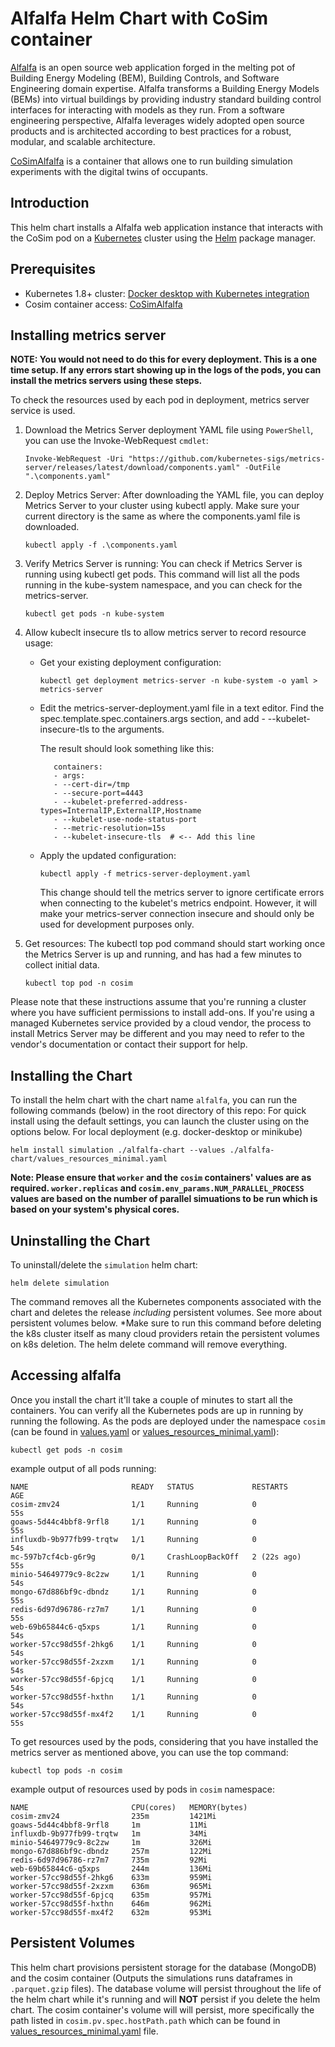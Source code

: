 # Alfalfa Helm Chart with CoSim container
[Alfalfa](https://github.com/NREL/alfalfa) is an open source web application forged in the melting pot of Building Energy Modeling (BEM), Building Controls, and Software Engineering domain expertise.​ Alfalfa transforms a Building Energy Models (BEMs) into virtual buildings by providing industry standard building control interfaces for interacting with models as they run.​ From a software engineering perspective, Alfalfa leverages widely adopted open source products and is architected according to best practices for a robust, modular, and scalable architecture.

[CoSimAlfalfa](https://github.com/NEU-ABLE-LAB/CoSimAlfalfa/) is a container that allows one to run building simulation experiments with the digital twins of occupants.

## Introduction
This helm chart installs a Alfalfa web application instance that interacts with the CoSim pod on a [Kubernetes](http://kubernetes.io) cluster using the [Helm](https://helm.sh) package manager. 

## Prerequisites
- Kubernetes 1.8+ cluster: [Docker desktop with Kubernetes integration](https://docs.docker.com/desktop/kubernetes/)
- Cosim container access: [CoSimAlfalfa](https://github.com/NEU-ABLE-LAB/CoSimAlfalfa)

## Installing metrics server
**NOTE: You would not need to do this for every deployment. This is a one time setup. If any errors start showing up in the logs of the pods, you can install the metrics servers using these steps.**


To check the resources used by each pod in deployment, metrics server service is used. 
1. Download the Metrics Server deployment YAML file using `PowerShell`, you can use the Invoke-WebRequest `cmdlet`:

      ```
      Invoke-WebRequest -Uri "https://github.com/kubernetes-sigs/metrics-server/releases/latest/download/components.yaml" -OutFile ".\components.yaml"
      ```

2. Deploy Metrics Server: After downloading the YAML file, you can deploy Metrics Server to your cluster using kubectl apply. Make sure your current directory is the same as where the components.yaml file is downloaded.
   ```
   kubectl apply -f .\components.yaml
   ```
3. Verify Metrics Server is running: You can check if Metrics Server is running using kubectl get pods. This command will list all the pods running in the kube-system namespace, and you can check for the metrics-server.
   ```
   kubectl get pods -n kube-system
   ```

4. Allow kubeclt insecure tls to allow metrics server to record resource usage:

   - Get your existing deployment configuration:
      ```
      kubectl get deployment metrics-server -n kube-system -o yaml > metrics-server 
      ```
   - Edit the metrics-server-deployment.yaml file in a text editor. Find the spec.template.spec.containers.args section, and add - --kubelet-insecure-tls to the arguments.
   
      The result should look something like this:
      ```
         containers:
         - args:
         - --cert-dir=/tmp
         - --secure-port=4443
         - --kubelet-preferred-address-types=InternalIP,ExternalIP,Hostname
         - --kubelet-use-node-status-port
         - --metric-resolution=15s
         - --kubelet-insecure-tls  # <-- Add this line
      ```
   - Apply the updated configuration:
      ```
      kubectl apply -f metrics-server-deployment.yaml
      ```
      This change should tell the metrics server to ignore certificate errors when connecting to the kubelet's metrics endpoint. However, it will make your metrics-server connection insecure and should only be used for development purposes only.
   
5. Get resources: The kubectl top pod command should start working once the Metrics Server is up and running, and has had a few minutes to collect initial data.
   ```
   kubectl top pod -n cosim
   ```
Please note that these instructions assume that you're running a cluster where you have sufficient permissions to install add-ons. If you're using a managed Kubernetes service provided by a cloud vendor, the process to install Metrics Server may be different and you may need to refer to the vendor's documentation or contact their support for help.
<!-- ## Cosim image update
**NOTE: YOU NEED TO HAVE ACCESS TO NEUABLELAB ACCOUNT ON DOCKERHUB AND COSIMALFALFA REPO ON GIT. Please contact the ABLE_LAB team for questions.**

1. Edit the [CoSimMain.py](https://github.com/NEU-ABLE-LAB/CoSimAlfalfa/blob/main/cosim/src/CoSimMain.py) file: 
   Prior to running the helm chart, the number of building models to be simulated and the number of parallel processes to be run needs to defined in the cosim container. (Sorry, We are working on automating this).

   To define the number of models and parallel processes: update the following lines of code in [CoSimMain.py](https://github.com/NEU-ABLE-LAB/CoSimAlfalfa/blob/main/cosim/src/CoSimMain.py) file:
   ```
   num_models = 10 # Total number of tasks to be done
   num_parallel_process = 5 # Tasks to be done simultaneously
   ```
   SAVE THE CHANGES!

   The `num_parallel_process` parameter here can be decided based on the number of logical cores of your system.
2. Build the docker image: Using cmd, cd into the [cosim](https://github.com/NEU-ABLE-LAB/CoSimAlfalfa/tree/main/cosim) directory and use the following command to build the image with the tag of `neuablelab/cosim`
   ```
   docker build -t neuablelab/cosim .
   ```
3. Push the docker image: Using cmd, the docker image can be pushed to neuablelab image repo with the command:
   ```
   docker push neuablelab/cosim
   ``` -->
## Installing the Chart
To install the helm chart with the chart name `alfalfa`, you can run the following commands (below) in the root directory of this repo:
For quick install using the default settings, you can launch the cluster using on the options below. For local deployment (e.g. docker-desktop or minikube)
```
helm install simulation ./alfalfa-chart --values ./alfalfa-chart/values_resources_minimal.yaml
```
**Note: Please ensure that `worker` and the `cosim` containers' values are as required. `worker.replicas` and `cosim.env_params.NUM_PARALLEL_PROCESS` values are based on the number of parallel simuations to be run which is based on your system's physical cores.**
<!-- was defined [Cosim image update](#cosim-image-update) section of this readme.**  -->

## Uninstalling the Chart
To uninstall/delete the `simulation` helm chart:
```
helm delete simulation
```
The command removes all the Kubernetes components associated with the chart and deletes the release *including* persistent volumes. See more about persistent volumes below. *Make sure to run this command before deleting the k8s cluster itself as many cloud providers retain the persistent volumes on k8s deletion. The helm delete command will remove everything. 

## Accessing alfalfa
Once you install the chart it'll take a couple of minutes to start all the containers. You can verify all the Kubernetes pods are up in running by running the following. As the pods are deployed under the namespace `cosim` (can be found in [values.yaml](alfalfa-chart/values.yaml) or [values_resources_minimal.yaml](alfalfa-chart/values_resources_minimal.yaml)): 
```
kubectl get pods -n cosim
```
example output of all pods running: 
```
NAME                       READY   STATUS             RESTARTS      AGE
cosim-zmv24                1/1     Running            0             55s
goaws-5d44c4bbf8-9rfl8     1/1     Running            0             55s
influxdb-9b977fb99-trqtw   1/1     Running            0             54s
mc-597b7cf4cb-g6r9g        0/1     CrashLoopBackOff   2 (22s ago)   55s
minio-54649779c9-8c2zw     1/1     Running            0             54s
mongo-67d886bf9c-dbndz     1/1     Running            0             55s
redis-6d97d96786-rz7m7     1/1     Running            0             55s
web-69b65844c6-q5xps       1/1     Running            0             54s
worker-57cc98d55f-2hkg6    1/1     Running            0             54s
worker-57cc98d55f-2xzxm    1/1     Running            0             54s
worker-57cc98d55f-6pjcq    1/1     Running            0             54s
worker-57cc98d55f-hxthn    1/1     Running            0             54s
worker-57cc98d55f-mx4f2    1/1     Running            0             55s
```
To get resources used by the pods, considering that you have installed the metrics server as mentioned above, you can use the top command:
```
kubectl top pods -n cosim
```
example output of resources used by pods in `cosim` namespace:
```
NAME                       CPU(cores)   MEMORY(bytes)
cosim-zmv24                235m         1421Mi
goaws-5d44c4bbf8-9rfl8     1m           11Mi
influxdb-9b977fb99-trqtw   1m           34Mi
minio-54649779c9-8c2zw     1m           326Mi
mongo-67d886bf9c-dbndz     257m         122Mi
redis-6d97d96786-rz7m7     735m         92Mi
web-69b65844c6-q5xps       244m         136Mi
worker-57cc98d55f-2hkg6    633m         959Mi
worker-57cc98d55f-2xzxm    636m         965Mi
worker-57cc98d55f-6pjcq    635m         957Mi
worker-57cc98d55f-hxthn    646m         962Mi
worker-57cc98d55f-mx4f2    632m         953Mi
```
## Persistent Volumes
This helm chart provisions persistent storage for the database (MongoDB) and the cosim container (Outputs the simulations runs dataframes in `.parquet.gzip` files). The database volume will persist throughout the life of the helm chart while it's running and will **NOT** persist if you delete the helm chart. The cosim container's volume will will persist, more specifically the path listed in `cosim.pv.spec.hostPath.path` which can be found in [values_resources_minimal.yaml](alfalfa-chart/values_resources_minimal.yaml) file.
